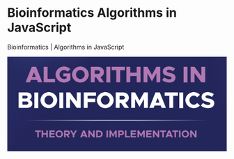 # Bioinformatics Algorithms in JavaScript
Bioinformatics | Algorithms in JavaScript

![screenshot](https://github.com/Gagniuc/Bioinformatics-Algorithms-in-JavaScript/blob/main/bioinformatics.PNG)
